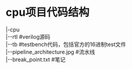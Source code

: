 # cpu项目代码结构
|-cpu  
|--rtl #verilog源码  
|--tb #testbench代码，包括官方的16进制test文件  
|--pipeline_architecture.jpg #流水线  
|--break_point.txt #笔记
